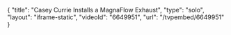 {
    "title": "Casey Currie Installs a MagnaFlow Exhaust",
    "type": "solo",
    "layout": "iframe-static",
    "videoId": "6649951",
    "url": "\/tvpembed\/6649951"
}